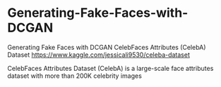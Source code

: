 # Generating-Fake-Faces-with-DCGAN

Generating Fake Faces with DCGAN
CelebFaces Attributes (CelebA) Dataset
https://www.kaggle.com/jessicali9530/celeba-dataset

CelebFaces Attributes Dataset (CelebA) is a large-scale face attributes dataset with more than 200K celebrity images



